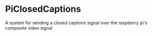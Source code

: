 # PiClosedCaptions
A system for sending a closed captions signal over the raspberry pi's composite video signal
